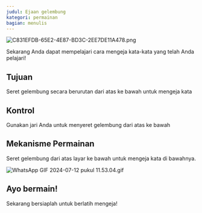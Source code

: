 ```yaml
---
judul: Ejaan gelembung
kategori: permainan
bagian: menulis
---
```

![C831EFDB-65E2-4E87-BD3C-2EE7DE11A478.png](https://help.Studycat.com/hc/article_attachments/34786813307289)

Sekarang Anda dapat mempelajari cara mengeja kata-kata yang telah Anda pelajari!

## Tujuan

Seret gelembung secara berurutan dari atas ke bawah untuk mengeja kata

## Kontrol

Gunakan jari Anda untuk menyeret gelembung dari atas ke bawah

## Mekanisme Permainan

Seret gelembung dari atas layar ke bawah untuk mengeja kata di bawahnya.

![WhatsApp GIF 2024-07-12 pukul 11.53.04.gif](https://help.Studycat.com/hc/article_attachments/34964575773977)

## Ayo bermain!

Sekarang bersiaplah untuk berlatih mengeja!